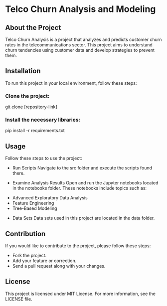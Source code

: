 # Telco Churn Analysis and Modeling

## About the Project
Telco Churn Analysis is a project that analyzes and predicts customer churn rates in the telecommunications sector. This project aims to understand churn tendencies using customer data and develop strategies to prevent them.

## Installation
To run this project in your local environment, follow these steps:

### Clone the project:
git clone [repository-link]


### Install the necessary libraries:
pip install -r requirements.txt


## Usage
Follow these steps to use the project:

- Run Scripts
Navigate to the src folder and execute the scripts found there.

- Examine Analysis Results
Open and run the Jupyter notebooks located in the notebooks folder. These notebooks include topics such as:

* Advanced Exploratory Data Analysis
* Feature Engineering
* Tree-Based Modeling

- Data Sets
Data sets used in this project are located in the data folder.

## Contribution
If you would like to contribute to the project, please follow these steps:

* Fork the project.
* Add your feature or correction.
* Send a pull request along with your changes.

## License
This project is licensed under MIT License. For more information, see the LICENSE file.